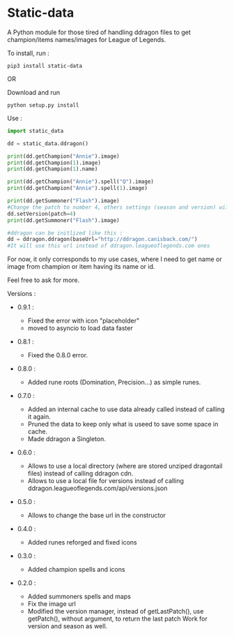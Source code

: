 # Static-data
A Python module for those tired of handling ddragon files to get champion/items names/images for League of Legends.

To install, run : 
```
pip3 install static-data
```

OR

Download and run 
```
python setup.py install
```

Use : 

```python
import static_data

dd = static_data.ddragon()

print(dd.getChampion("Annie").image)
print(dd.getChampion(1).image)
print(dd.getChampion(1).name)

print(dd.getChampion("Annie").spell("Q").image)
print(dd.getChampion("Annie").spell(1).image)

print(dd.getSummoner("Flash").image)
#Change the patch to number 4, others settings (season and version) will be set at their last one)
dd.setVersion(patch=4)
print(dd.getSummoner("Flash").image)

#ddragon can be initlized like this : 
dd = ddragon.ddragon(baseUrl="http://ddragon.canisback.com/")
#It will use this url instead of ddragon.leagueoflegends.com ones
```

For now, it only corresponds to my use cases, where I need to get name or image from champion or item having its name or id.

Feel free to ask for more.

Versions : 
 * 0.9.1 : 
     * Fixed the error with icon "placeholder"
     * moved to asyncio to load data faster
 * 0.8.1 : 
     * Fixed the 0.8.0 error.
 * 0.8.0 : 
     * Added rune roots (Domination, Precision...) as simple runes.
     
 * 0.7.0 : 
     * Added an internal cache to use data already called instead of calling it again.
     * Pruned the data to keep only what is useed to save some space in cache.
     * Made ddragon a Singleton.
     
 * 0.6.0 : 
     * Allows to use a local directory (where are stored unziped dragontail files) instead of calling ddragon cdn.
     * Allows to use a local file for versions instead of calling ddragon.leagueoflegends.com/api/versions.json
     
 * 0.5.0 : 
     * Allows to change the base url in the constructor

 * 0.4.0 : 
     * Added runes reforged and fixed icons

 * 0.3.0 : 
     * Added champion spells and icons

 * 0.2.0 : 
 	 * Added summoners spells and maps
 	 * Fix the image url
 	 * Modified the version manager, instead of getLastPatch(), use getPatch(), without argument, to return the last patch Work for version and season as well.